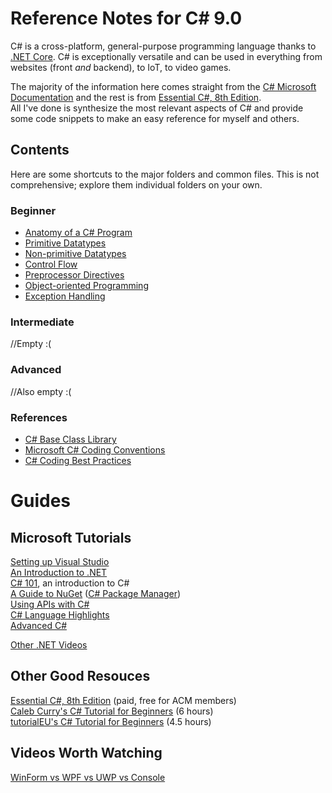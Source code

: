 # Reference Notes for C# 9.0
C# is a cross-platform, general-purpose programming language thanks to [.NET Core](https://www.tutorialsteacher.com/core/dotnet-core). C# is exceptionally versatile and can 
be used in everything from websites (front _and_ backend), to IoT, to video games.

The majority of the information here comes straight from the [C# Microsoft Documentation](https://docs.microsoft.com/en-us/dotnet/api/system?view=net-5.0) and the rest is from [Essential C#, 8th Edition](https://www.amazon.com/Essential-8-0-Addison-Wesley-Microsoft-Technology/dp/0135972264). <br />
All I've done is synthesize the most relevant aspects of C# and provide some code snippets to make an easy reference for myself and others. <br />


## Contents
Here are some shortcuts to the major folders and common files. This is not comprehensive; explore them individual folders on your own.

### Beginner  
- [Anatomy of a C# Program](https://github.com/EthanC2/Notes-and-Writeups/blob/main/C%23/Notes.md#c-program-structure)
- [Primitive Datatypes](https://github.com/EthanC2/Notes-and-Writeups/blob/main/C%23/Data%20and%20Data%20Types/README.md#primitive-datatypes)
- [Non-primitive Datatypes](https://github.com/EthanC2/Notes-and-Writeups/blob/main/C%23/Data%20and%20Data%20Types/README.md#non-primitive-datatypes)
- [Control Flow](https://github.com/EthanC2/Notes-and-Writeups/tree/main/C%23/Control%20Flow)
- [Preprocessor Directives](https://github.com/EthanC2/Notes-and-Writeups/blob/main/C%23/Language%20Features/Preprocessor%20Directives.md)
- [Object-oriented Programming](https://github.com/EthanC2/Notes-and-Writeups/tree/main/C%23/Object-oriented%20Programming)
- [Exception Handling](https://github.com/EthanC2/Notes-and-Writeups/tree/main/C%23/Exception%20Handling)

### Intermediate
//Empty :(

### Advanced
//Also empty :(

### References
- [C# Base Class Library ](https://www.thebestcsharpprogrammerintheworld.com/2020/06/10/base-class-library-bcl/)
- [Microsoft C# Coding Conventions](https://docs.microsoft.com/en-us/dotnet/csharp/fundamentals/coding-style/coding-conventions)
- [C# Coding Best Practices](https://github.com/EthanC2/Notes-and-Writeups/blob/main/C%23/Best%20Practices.md)

# Guides

## Microsoft Tutorials 
[Setting up Visual Studio](https://www.youtube.com/watch?v=5AOp8zFu4Vg&list=PLdo4fOcmZ0oWxvt87h9r3uq3uU6pUlCq8) <br />
[An Introduction to .NET](https://www.youtube.com/watch?v=eIHKZfgddLM&list=PLdo4fOcmZ0oWoazjhXQzBKMrFuArxpW80) <br />
[C# 101](https://www.youtube.com/watch?v=BM4CHBmAPh4&list=PLdo4fOcmZ0oVxKLQCHpiUWun7vlJJvUiN), an introduction to C# <br />
[A Guide to NuGet](https://www.youtube.com/watch?v=WW3bO1lNDmo&list=PLdo4fOcmZ0oVLvfkFk8O9h6v2Dcdh2bh_) ([C# Package Manager](https://www.nuget.org/)) <br />
[Using APIs with C#](https://www.youtube.com/watch?v=ojuWwsWJbzQ&list=PLdo4fOcmZ0oVjOKgzsWqdFVvzGL2_d72v&index=2) <br />
[C# Language Highlights](https://www.youtube.com/watch?v=xY4EhUdBMbo&list=PLdo4fOcmZ0oU3ZLx6Ul1_HPrr6lFPIn9O) <br />
[Advanced C#](https://www.youtube.com/watch?v=p5myHVOtmiU&list=PLdo4fOcmZ0oXzJ3FC-ApBes-0klFN9kr9) <br />

[Other .NET Videos](https://www.youtube.com/c/dotNET/playlists) <br />

## Other Good Resouces
[Essential C#, 8th Edition](https://www.amazon.com/Essential-8-0-Addison-Wesley-Microsoft-Technology/dp/0135972264) (paid, free for ACM members) <br />
[Caleb Curry's C# Tutorial for Beginners](https://www.youtube.com/watch?v=qOruiBrXlAw&list=PL_c9BZzLwBRIXCJGLd4UzqH34uCclOFwC) (6 hours) <br />
[tutorialEU's C# Tutorial for Beginners](https://www.youtube.com/watch?v=UKaZ2S4AJAA&list=PLwhVruPHD9rxZ9U5K6vqUFkfrjaRhwEsV) (4.5 hours)

## Videos Worth Watching
[WinForm vs WPF vs UWP vs Console](https://www.youtube.com/watch?v=yq0dSkA1vpM) <br />

